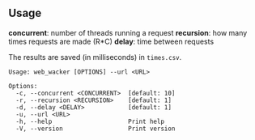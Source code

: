 ## Usage
**concurrent**: number of threads running a request
**recursion**: how many times requests are made (R*C) 
**delay**: time between requests

The results are saved (in milliseconds) in `times.csv`.
```text
Usage: web_wacker [OPTIONS] --url <URL>

Options:
  -c, --concurrent <CONCURRENT>  [default: 10]
  -r, --recursion <RECURSION>    [default: 1]
  -d, --delay <DELAY>            [default: 1]
  -u, --url <URL>                
  -h, --help                     Print help
  -V, --version                  Print version
```
